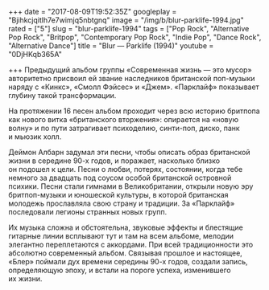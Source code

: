 +++
date = "2017-08-09T19:52:35Z"
googleplay = "Bjihkcjqitlh7e7wimjq5nbtgnq"
image = "/img/b/blur-parklife-1994.jpg"
rated = ["5"]
slug = "blur-parklife-1994"
tags = ["Pop Rock", "Alternative Pop Rock", "Britpop", "Contemporary Pop Rock", "Indie Pop", "Dance Rock", "Alternative Dance"]
title = "Blur — Parklife (1994)"
youtube = "0DjHKqb365A"

+++
Предыдущий альбом группы &laquo;Современная жизнь&nbsp;&mdash; это мусор&raquo; авторитетно присвоил ей&nbsp;звание наследников британской поп-музыки наряду с&nbsp;&laquo;Кинкс&raquo;, &laquo;Смолл Фэйсес&raquo; и&nbsp;&laquo;Джем&raquo;. &laquo;Парклайф&raquo; показывает глубину такой трансформации. 

На&nbsp;протяжении 16&nbsp;песен альбом проходит через всю историю бритпопа как нового витка &laquo;британского вторжения&raquo;: опирается на&nbsp;&laquo;новую волну&raquo; и&nbsp;по&nbsp;пути затрагивает психоделию, синти-поп, диско, панк и&nbsp;мьюзик холл. 

Деймон Албарн задумал эти песни, чтобы описать образ британской жизни в&nbsp;середине 90-х годов, и&nbsp;поражает, насколько близко он&nbsp;подошел к&nbsp;цели. Песни о&nbsp;любви, потерях, состоянии, когда тебе немного за&nbsp;двадцать под соусом особой британской островной психики. Песни стали гимнами в&nbsp;Великобритании, открыли новую эру бритпоп-музыки и&nbsp;юношеской культуры, в&nbsp;которой британская молодежь прославляла свою страну и&nbsp;традиции. За&nbsp;&laquo;Парклайф&raquo; последовали легионы странных новых групп. 

Их&nbsp;музыка сложна и&nbsp;обстоятельна, звуковые эффекты и&nbsp;блестящие гитарные линии всплывают тут и&nbsp;там на&nbsp;всем альбоме, мелодии элегантно переплетаются с&nbsp;аккордами. При всей традиционности это абсолютно современный альбом. Связывая прошлое и&nbsp;настоящее, &laquo;Блер&raquo; поймали дух времени середины 90-х годов, создали запись, определяющую эпоху, и&nbsp;встали на&nbsp;пороге успеха, изменившего их&nbsp;жизни.